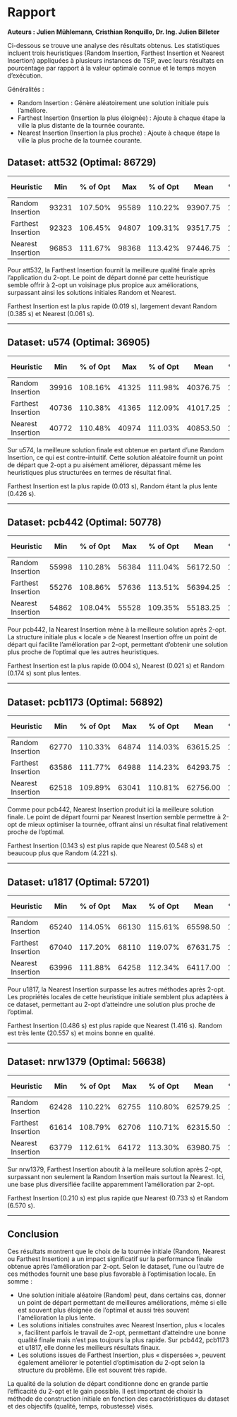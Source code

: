 # Rapport

<strong>Auteurs : Julien Mühlemann, Cristhian Ronquillo, Dr. Ing. Julien Billeter</strong>

Ci-dessous se trouve une analyse des résultats obtenus. 
Les statistiques incluent trois heuristiques (Random Insertion, Farthest Insertion et Nearest Insertion) appliquées à plusieurs instances de TSP, 
avec leurs résultats en pourcentage par rapport à la valeur optimale connue et le temps moyen d’exécution.

Généralités :
* Random Insertion : Génère aléatoirement une solution initiale puis l’améliore.
* Farthest Insertion (Insertion la plus éloignée) : Ajoute à chaque étape la ville la plus distante de la tournée courante.
* Nearest Insertion (Insertion la plus proche) : Ajoute à chaque étape la ville la plus proche de la tournée courante.

## Dataset: att532 (Optimal: 86729)

| Heuristic          | Min   | % of Opt | Max   | % of Opt | Mean     | % of Opt | StdDev  | Time (s) |
|---------------------|-------|----------|-------|----------|----------|----------|---------|----------|
| Random Insertion    | 93231 | 107.50%  | 95589 | 110.22%  | 93907.75 | 108.28%  | 973.39  | 0.385    |
| Farthest Insertion  | 92323 | 106.45%  | 94807 | 109.31%  | 93517.75 | 107.83%  | 1076.34 | 0.019    |
| Nearest Insertion   | 96853 | 111.67%  | 98368 | 113.42%  | 97446.75 | 112.36%  | 561.66  | 0.061    |

Pour att532, la Farthest Insertion fournit la meilleure qualité finale après l’application du 2-opt. 
Le point de départ donné par cette heuristique semble offrir à 2-opt un voisinage plus propice aux améliorations, 
surpassant ainsi les solutions initiales Random et Nearest.

Farthest Insertion est la plus rapide (0.019 s), largement devant Random (0.385 s) et Nearest (0.061 s).


---

## Dataset: u574 (Optimal: 36905)

| Heuristic          | Min   | % of Opt | Max   | % of Opt | Mean     | % of Opt | StdDev  | Time (s) |
|---------------------|-------|----------|-------|----------|----------|----------|---------|----------|
| Random Insertion    | 39916 | 108.16%  | 41325 | 111.98%  | 40376.75 | 109.41%  | 557.26  | 0.426    |
| Farthest Insertion  | 40736 | 110.38%  | 41365 | 112.09%  | 41017.25 | 111.14%  | 266.39  | 0.013    |
| Nearest Insertion   | 40772 | 110.48%  | 40974 | 111.03%  | 40853.50 | 110.70%  | 80.03   | 0.065    |

Sur u574, la meilleure solution finale est obtenue en partant d’une Random Insertion, ce qui est contre-intuitif. Cette solution aléatoire fournit un point de départ que 2-opt a pu aisément améliorer, dépassant même les heuristiques plus structurées en termes de résultat final.

Farthest Insertion est la plus rapide (0.013 s), Random étant la plus lente (0.426 s).

---

## Dataset: pcb442 (Optimal: 50778)

| Heuristic          | Min   | % of Opt | Max   | % of Opt | Mean     | % of Opt | StdDev  | Time (s) |
|---------------------|-------|----------|-------|----------|----------|----------|---------|----------|
| Random Insertion    | 55998 | 110.28%  | 56384 | 111.04%  | 56172.50 | 110.62%  | 175.57  | 0.174    |
| Farthest Insertion  | 55276 | 108.86%  | 57636 | 113.51%  | 56394.25 | 111.06%  | 917.20  | 0.004    |
| Nearest Insertion   | 54862 | 108.04%  | 55528 | 109.35%  | 55183.25 | 108.68%  | 273.30  | 0.021    |

Pour pcb442, la Nearest Insertion mène à la meilleure solution après 2-opt. La structure initiale plus « locale » de Nearest Insertion offre un point de départ qui facilite l’amélioration par 2-opt, permettant d’obtenir une solution plus proche de l’optimal que les autres heuristiques.

Farthest Insertion est la plus rapide (0.004 s), Nearest (0.021 s) et Random (0.174 s) sont plus lentes.

---

## Dataset: pcb1173 (Optimal: 56892)

| Heuristic          | Min   | % of Opt | Max   | % of Opt | Mean     | % of Opt | StdDev  | Time (s) |
|---------------------|-------|----------|-------|----------|----------|----------|---------|----------|
| Random Insertion    | 62770 | 110.33%  | 64874 | 114.03%  | 63615.25 | 111.82%  | 821.40  | 4.221    |
| Farthest Insertion  | 63586 | 111.77%  | 64988 | 114.23%  | 64293.75 | 113.01%  | 497.45  | 0.143    |
| Nearest Insertion   | 62518 | 109.89%  | 63041 | 110.81%  | 62756.00 | 110.31%  | 197.31  | 0.548    |

Comme pour pcb442, Nearest Insertion produit ici la meilleure solution finale. Le point de départ fourni par Nearest Insertion semble permettre à 2-opt de mieux optimiser la tournée, offrant ainsi un résultat final relativement proche de l’optimal.

Farthest Insertion (0.143 s) est plus rapide que Nearest (0.548 s) et beaucoup plus que Random (4.221 s).

---

## Dataset: u1817 (Optimal: 57201)

| Heuristic          | Min   | % of Opt | Max   | % of Opt | Mean     | % of Opt | StdDev  | Time (s) |
|---------------------|-------|----------|-------|----------|----------|----------|---------|----------|
| Random Insertion    | 65240 | 114.05%  | 66130 | 115.61%  | 65598.50 | 114.68%  | 340.41  | 20.557   |
| Farthest Insertion  | 67040 | 117.20%  | 68110 | 119.07%  | 67631.75 | 118.24%  | 479.34  | 0.486    |
| Nearest Insertion   | 63996 | 111.88%  | 64258 | 112.34%  | 64117.00 | 112.09%  | 93.30   | 1.416    |

Pour u1817, la Nearest Insertion surpasse les autres méthodes après 2-opt. Les propriétés locales de cette heuristique initiale semblent plus adaptées à ce dataset, permettant au 2-opt d’atteindre une solution plus proche de l’optimal.

Farthest Insertion (0.486 s) est plus rapide que Nearest (1.416 s). Random est très lente (20.557 s) et moins bonne en qualité.

---

## Dataset: nrw1379 (Optimal: 56638)

| Heuristic          | Min   | % of Opt | Max   | % of Opt | Mean     | % of Opt | StdDev  | Time (s) |
|---------------------|-------|----------|-------|----------|----------|----------|---------|----------|
| Random Insertion    | 62428 | 110.22%  | 62755 | 110.80%  | 62579.25 | 110.49%  | 122.37  | 6.570    |
| Farthest Insertion  | 61614 | 108.79%  | 62706 | 110.71%  | 62315.50 | 110.02%  | 416.31  | 0.210    |
| Nearest Insertion   | 63779 | 112.61%  | 64172 | 113.30%  | 63980.75 | 112.96%  | 187.55  | 0.733    |

Sur nrw1379, Farthest Insertion aboutit à la meilleure solution après 2-opt, surpassant non seulement la Random Insertion mais surtout la Nearest. Ici, une base plus diversifiée facilite apparemment l’amélioration par 2-opt.

Farthest Insertion (0.210 s) est plus rapide que Nearest (0.733 s) et Random (6.570 s).

---

## Conclusion

Ces résultats montrent que le choix de la tournée initiale (Random, Nearest ou Farthest Insertion) a un impact significatif sur la performance finale obtenue après l’amélioration par 2-opt. Selon le dataset, l’une ou l’autre de ces méthodes fournit une base plus favorable à l’optimisation locale. En somme :

- Une solution initiale aléatoire (Random) peut, dans certains cas, donner un point de départ permettant de meilleures améliorations, même si elle est souvent plus éloignée de l’optimal et aussi très souvent l'amélioration la plus lente.
- Les solutions initiales construites avec Nearest Insertion, plus « locales », facilitent parfois le travail de 2-opt, permettant d’atteindre une bonne qualité finale mais n’est pas toujours la plus rapide. Sur pcb442, pcb1173 et u1817, elle donne les meilleurs résultats finaux.
- Les solutions issues de Farthest Insertion, plus « dispersées », peuvent également améliorer le potentiel d’optimisation du 2-opt selon la structure du problème. Elle est souvent très rapide.

La qualité de la solution de départ conditionne donc en grande partie l’efficacité du 2-opt et le gain possible. Il est important de choisir la méthode de construction initiale en fonction des caractéristiques du dataset et des objectifs (qualité, temps, robustesse) visés.